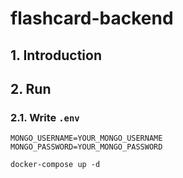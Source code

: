 # flashcard-backend


## 1. Introduction


## 2. Run
### 2.1. Write `.env`
```
MONGO_USERNAME=YOUR_MONGO_USERNAME
MONGO_PASSWORD=YOUR_MONGO_PASSWORD
```


```shell
docker-compose up -d
```